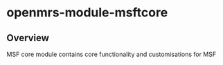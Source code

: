 openmrs-module-msftcore
==========================

## Overview
MSF core module contains core functionality and customisations for MSF
